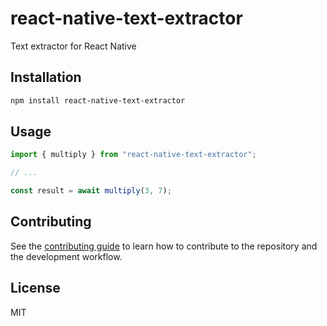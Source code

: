 # react-native-text-extractor

Text extractor for React Native

## Installation

```sh
npm install react-native-text-extractor
```

## Usage

```js
import { multiply } from "react-native-text-extractor";

// ...

const result = await multiply(3, 7);
```

## Contributing

See the [contributing guide](CONTRIBUTING.md) to learn how to contribute to the repository and the development workflow.

## License

MIT
